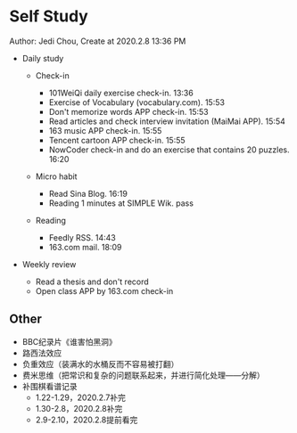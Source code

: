 # Self Study

Author: Jedi Chou, Create at 2020.2.8 13:36 PM

* Daily study
  * Check-in
    * 101WeiQi daily exercise check-in. 13:36
    * Exercise of Vocabulary (vocabulary.com). 15:53
    * Don't memorize words APP check-in. 15:53
    * Read articles and check interview invitation (MaiMai APP). 15:54
    * 163 music APP check-in. 15:55
    * Tencent cartoon APP check-in. 15:55
    * NowCoder check-in and do an exercise that contains 20 puzzles. 16:20

  * Micro habit
    * Read Sina Blog. 16:19
    * Reading 1 minutes at SIMPLE Wik. pass

  * Reading
    * Feedly RSS. 14:43
    * 163.com mail. 18:09

* Weekly review
  * Read a thesis and don't record
  * Open class APP by 163.com check-in

## Other

* BBC纪录片《谁害怕黑洞》
* 路西法效应
* 负重效应（装满水的水桶反而不容易被打翻）
* 费米思维（把常识和复杂的问题联系起来，并进行简化处理——分解）
* 补围棋看谱记录
  * 1.22-1.29，2020.2.7补完
  * 1.30-2.8，2020.2.8补完
  * 2.9-2.10，2020.2.8提前看完
